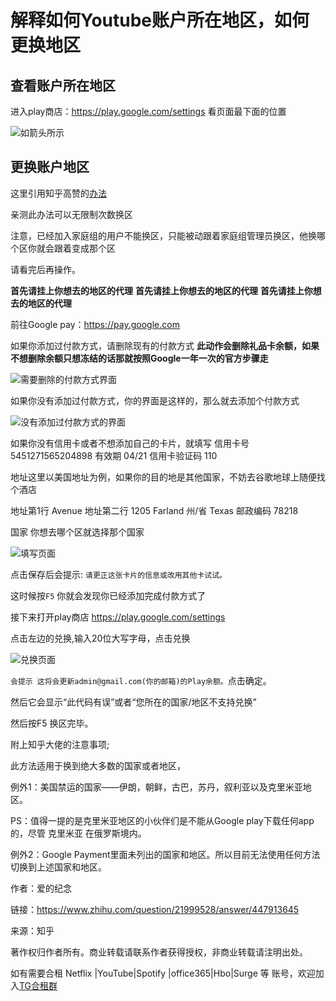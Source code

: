 解释如何Youtube账户所在地区，如何更换地区
====
查看账户所在地区
-------
进入play商店：https://play.google.com/settings 看页面最下面的位置


![如箭头所示](https://s2.ax1x.com/2019/10/20/KMZ06P.jpg) 



更换账户地区
-------

这里引用知乎高赞的<a href="https://www.zhihu.com/question/21999528" target="_blank">办法</a>


亲测此办法可以无限制次数换区


注意，已经加入家庭组的用户不能换区，只能被动跟着家庭组管理员换区，他换哪个区你就会跟着变成那个区


请看完后再操作。


__首先请挂上你想去的地区的代理__
__首先请挂上你想去的地区的代理__
__首先请挂上你想去的地区的代理__





前往Google pay：https://pay.google.com


 
 

如果你添加过付款方式，请删除现有的付款方式 __此动作会删除礼品卡余额，如果不想删除余额只想冻结的话那就按照Google一年一次的官方步骤走__


![需要删除的付款方式界面](https://s2.ax1x.com/2019/10/20/KM1Ins.jpg) 



如果你没有添加过付款方式，你的界面是这样的，那么就去添加个付款方式
 
 
 
![没有添加过付款方式的界面]( https://s2.ax1x.com/2019/10/20/KMew4J.png) 
 
 
 
 如果你没有信用卡或者不想添加自己的卡片，就填写 信用卡号 5451271565204898  有效期  04/21 信用卡验证码 110 
 
 地址这里以美国地址为例，如果你的目的地是其他国家，不妨去谷歌地球上随便找个酒店
 
 地址第1行 Avenue  地址第二行 1205 Farland  州/省 Texas  邮政编码  78218

 
 
 
 国家 你想去哪个区就选择那个国家
 
 
 
![填写页面](https://s2.ax1x.com/2019/10/20/KMnHAS.png)



点击保存后会提示: `请更正这张卡片的信息或改用其他卡试试。`


这时候按`F5` 你就会发现你已经添加完成付款方式了


接下来打开play商店 https://play.google.com/settings


点击左边的兑换,输入20位大写字母，点击兑换 


![兑换页面](https://s2.ax1x.com/2019/10/20/KMlCrR.jpg)


`会提示 这将会更新admin@gmail.com(你的邮箱)的Play余额。`点击确定。


然后它会显示“此代码有误”或者“您所在的国家/地区不支持兑换”


然后按F5 换区完毕。


附上知乎大佬的注意事项;

此方法适用于换到绝大多数的国家或者地区，


例外1：美国禁运的国家——伊朗，朝鲜，古巴，苏丹，叙利亚以及克里米亚地区。        


PS：值得一提的是克里米亚地区的小伙伴们是不能从Google play下载任何app的，尽管 克里米亚 在俄罗斯境内。


例外2：Google Payment里面未列出的国家和地区。所以目前无法使用任何方法切换到上述国家和地区。


作者：爱的纪念


链接：https://www.zhihu.com/question/21999528/answer/447913645


来源：知乎


著作权归作者所有。商业转载请联系作者获得授权，非商业转载请注明出处。


如有需要合租 Netflix |YouTube|Spotify |office365|Hbo|Surge 等 账号，欢迎加入<a href="https://t.me/hezu1" target="_blank">TG合租群</a>




